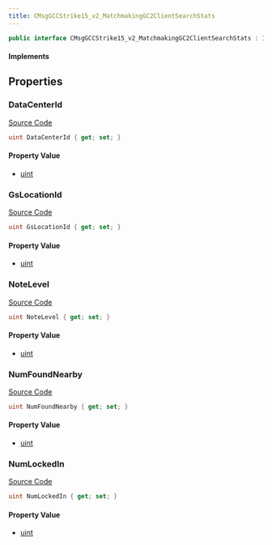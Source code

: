 ```yaml
---
title: CMsgGCCStrike15_v2_MatchmakingGC2ClientSearchStats
---
```


```csharp
public interface CMsgGCCStrike15_v2_MatchmakingGC2ClientSearchStats : ITypedProtobuf<CMsgGCCStrike15_v2_MatchmakingGC2ClientSearchStats>, INativeHandle
```

#### Implements

## Properties

### DataCenterId

[Source Code](https://github.com/swiftly-solution/swiftlys2/blob/main/managed/src/SwiftlyS2.Generated/Protobufs/Interfaces/CMsgGCCStrike15_v2_MatchmakingGC2ClientSearchStats.cs#L16)

```csharp
uint DataCenterId { get; set; }
```

#### Property Value

- [uint](https://learn.microsoft.com/dotnet/api/system.uint32)

### GsLocationId

[Source Code](https://github.com/swiftly-solution/swiftlys2/blob/main/managed/src/SwiftlyS2.Generated/Protobufs/Interfaces/CMsgGCCStrike15_v2_MatchmakingGC2ClientSearchStats.cs#L13)

```csharp
uint GsLocationId { get; set; }
```

#### Property Value

- [uint](https://learn.microsoft.com/dotnet/api/system.uint32)

### NoteLevel

[Source Code](https://github.com/swiftly-solution/swiftlys2/blob/main/managed/src/SwiftlyS2.Generated/Protobufs/Interfaces/CMsgGCCStrike15_v2_MatchmakingGC2ClientSearchStats.cs#L25)

```csharp
uint NoteLevel { get; set; }
```

#### Property Value

- [uint](https://learn.microsoft.com/dotnet/api/system.uint32)

### NumFoundNearby

[Source Code](https://github.com/swiftly-solution/swiftlys2/blob/main/managed/src/SwiftlyS2.Generated/Protobufs/Interfaces/CMsgGCCStrike15_v2_MatchmakingGC2ClientSearchStats.cs#L22)

```csharp
uint NumFoundNearby { get; set; }
```

#### Property Value

- [uint](https://learn.microsoft.com/dotnet/api/system.uint32)

### NumLockedIn

[Source Code](https://github.com/swiftly-solution/swiftlys2/blob/main/managed/src/SwiftlyS2.Generated/Protobufs/Interfaces/CMsgGCCStrike15_v2_MatchmakingGC2ClientSearchStats.cs#L19)

```csharp
uint NumLockedIn { get; set; }
```

#### Property Value

- [uint](https://learn.microsoft.com/dotnet/api/system.uint32)

